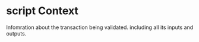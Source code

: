 # script Context

Infomration about the transaction being validated. including all its inputs and outputs.